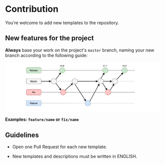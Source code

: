 # Contribution

You're welcome to add new templates to the repository.

## New features for the project

**Always** base your work on the project's `master` branch, naming your new branch according to the following guide:

![branchs](/docs/img/git-branchs.png)

**Examples: `feature/name` or `fix/name`**

## Guidelines

- Open one Pull Request for each new template.

- New templates and descriptions must be written in ENGLISH.
